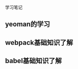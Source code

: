 <!--
 * @Author: vivien
 * @Date: 2020-07-26 20:35:27
 * @Last Modified by: vivien
 * @LastEditTime: 2020-11-28 13:47:55
-->
学习笔记
## yeoman的学习
## webpack基础知识了解
## babel基础知识了解